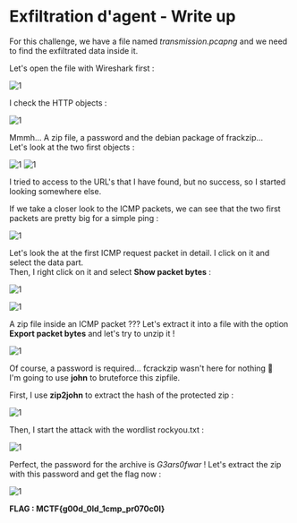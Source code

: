 # Exfiltration d'agent - Write up

For this challenge, we have a file named <em>transmission.pcapng</em> and we need to find the exfiltrated data inside it.

Let's open the file with Wireshark first :

![1](https://user-images.githubusercontent.com/66923124/164988261-e4b90c15-aaa7-4cac-960f-f262e1cf0973.png)

I check the HTTP objects :

![1](https://user-images.githubusercontent.com/66923124/164988348-eccff135-9169-4df8-b90c-8ff37155a5d5.png)

Mmmh... A zip file, a password and the debian package of frackzip... <br>
Let's look at the two first objects :

![1](https://user-images.githubusercontent.com/66923124/164988434-752ec20d-9b0d-461b-a7a6-81da87b41718.png)
![1](https://user-images.githubusercontent.com/66923124/164988766-fa04314c-76d4-4513-9c92-862de1f9cb29.png)

I tried to access to the URL's that I have found, but no success, so I started looking somewhere else.

If we take a closer look to the ICMP packets, we can see that the two first packets are pretty big for a simple ping :

![1](https://user-images.githubusercontent.com/66923124/164988918-2ae7699c-f3dc-427a-a457-2bf364f25239.png)

Let's look the at the first ICMP request packet in detail. I click on it and select the data part. <br>Then, I right click on it and select <strong>Show packet bytes</strong> :

![1](https://user-images.githubusercontent.com/66923124/164989054-46e44f5d-96d1-415f-a823-196a380945fd.png)

![1](https://user-images.githubusercontent.com/66923124/164989191-c09255ac-f285-479b-bab8-1c93adf5e69d.png)

A zip file inside an ICMP packet ??? Let's extract it into a file with the option <strong>Export packet bytes</strong> and let's try to unzip it !

![1](https://user-images.githubusercontent.com/66923124/164989395-99ec4325-47e3-41b5-bc42-97ace9578477.png)

Of course, a password is required... fcrackzip wasn't here for nothing 👀 <br>
I'm going to use <strong>john</strong> to bruteforce this zipfile.

First, I use <strong>zip2john</strong> to extract the hash of the protected zip :

![1](https://user-images.githubusercontent.com/66923124/164989531-2d302bdb-e440-4c46-8c37-79e732848f48.png)

Then, I start the attack with the wordlist rockyou.txt :

![1](https://user-images.githubusercontent.com/66923124/164989661-07ad2108-ffe8-4151-b6a6-0f154675dbd1.png)

Perfect, the password for the archive is <em>G3ars0fwar</em> ! Let's extract the zip with this password and get the flag now :

![1](https://user-images.githubusercontent.com/66923124/164989725-3705f096-3013-41c2-9007-cde83eac88f3.png)




<strong> FLAG : MCTF{g00d_0ld_1cmp_pr070c0l} </strong>
